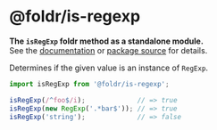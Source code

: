 # @foldr/is-regexp

**The `isRegExp` foldr method as a standalone module.**    
See the [documentation](http://foldr.com/0.0.0/is-regexp) or [package source](https:/github.com/CloudVessel/foldr/blob/master/packages/categories/is-regexp/src/index.js) for details.

Determines if the given value is an instance of `RegExp`.

```js
import isRegExp from '@foldr/is-regexp';

isRegExp(/^foo$/i);             // => true
isRegExp(new RegExp('.*bar$')); // => true
isRegExp('string');             // => false
```

